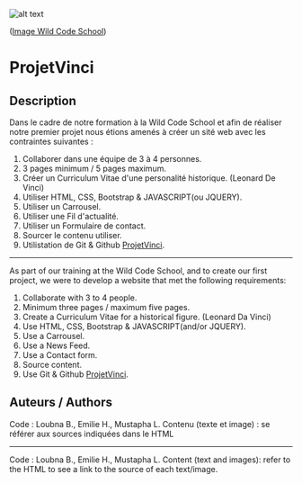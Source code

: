 ![alt text](https://wildcodeschool.fr/wp-content/uploads/2017/01/deer.png "Wild Code School")

([Image Wild Code School](http://www.wildcodeschool.fr))

# ProjetVinci

## Description 

Dans le cadre de notre formation à la Wild Code School et afin de réaliser notre premier projet
nous étions amenés à créer un sité web avec les contraintes suivantes :

1. Collaborer dans une équipe de 3 à 4 personnes.
2. 3 pages minimum / 5 pages maximum.
3. Créer un Curriculum Vitae d'une personalité historique. (Leonard De Vinci)
4. Utiliser HTML, CSS, Bootstrap & JAVASCRIPT(ou JQUERY).
5. Utiliser un Carrousel.
6. Utiliser une Fil d'actualité.
7. Utiliser un Formulaire de contact.
8. Sourcer le contenu utiliser.
9. Utilistation de Git & Github [ProjetVinci](https://bloubna.github.io/ProjetVinci/).

_________________________________________________________________________________________________________________________________

As part of our training at the Wild Code School, and to create our first project,
we were to develop a website that met the following requirements:

1. Collaborate with 3 to 4 people.
2. Minimum three pages / maximum five pages.
3. Create a Curriculum Vitae for a historical figure. (Leonard Da Vinci)
4. Use HTML, CSS, Bootstrap & JAVASCRIPT(and/or JQUERY).
5. Use a Carrousel.
6. Use a News Feed.
7. Use a Contact form.
8. Source content.
9. Use Git & Github [ProjetVinci](https://bloubna.github.io/ProjetVinci/).

## Auteurs / Authors

Code : Loubna B., Emilie H., Mustapha L.
Contenu (texte et image) : se référer aux sources indiquées dans le HTML
_________________________________________________________________________________________________________________________________

Code : Loubna B., Emilie H., Mustapha L.
Content (text and images): refer to the HTML to see a link to the source of each text/image.
